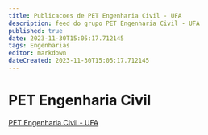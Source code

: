 ```yaml
---
title: Publicacoes de PET Engenharia Civil - UFA 
description: feed do grupo PET Engenharia Civil - UFA
published: true
date: 2023-11-30T15:05:17.712145
tags: Engenharias
editor: markdown
dateCreated: 2023-11-30T15:05:17.712145
---
```


# PET Engenharia Civil
[PET Engenharia Civil - UFA](/grupo/74PETEngenhariaCivilUFA)